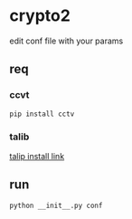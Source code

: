 # crypto2


edit conf file with your params

## req
### ccvt
``` pip install cctv ```
### talib
[talip install link](https://mrjbq7.github.io/ta-lib/install.html)


## run
``` python __init__.py conf ```


